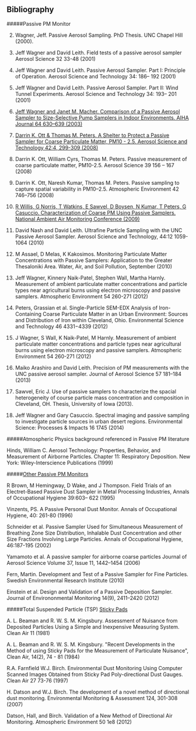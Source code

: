## Bibliography

#####Passive PM Monitor

2. Wagner, Jeff. Passive Aerosol Sampling. PhD Thesis. UNC Chapel Hill (2000).

3. Jeff Wagner and David Leith. Field tests of a passive aerosol sampler Aerosol Science 32  33-48 (2001)

4. Jeff Wagner and David Leith. Passive Aerosol Sampler. Part I: Principle of Operation. Aerosol Science and Technology 34: 186– 192 (2001)

5. Jeff Wagner and David Leith. Passive Aerosol Sampler. Part II: Wind Tunnel Experiments. Aerosol Science and Technology 34: 193– 201 (2001)

6. [Jeff Wagner and Janet M. Macher. Comparison of a Passive Aerosol Sampler to Size-Selective Pump Samplers in Indoor Environments. AIHA Journal 64 630–639 (2003)](//www.unc.edu/courses/2006spring/envr/116l/001/AIHAJ%2064%20630-639%20%282003%29%20Wagner%20and%20Macher.pdf)

7. [Darrin K. Ott & Thomas M. Peters. A Shelter to Protect a Passive Sampler for Coarse Particulate Matter, PM10 - 2.5. Aerosol Science and Technology 42:4, 299-309 (2008)](//www.tandfonline.com/doi/pdf/10.1080/02786820802054236)

8. Darrin K. Ott, William Cyrs, Thomas M. Peters. Passive measurement of coarse particulate matter, PM10-2.5. Aerosol Science 39 156 – 167 (2008)

9. Darrin K. Ott, Naresh Kumar, Thomas M. Peters. Passive sampling to capture spatial variability in PM10–2.5. Atmospheric Environment 42  746–756 (2008)

10. [R Willis, G Norris, T Watkins, E Sawvel, D Boysen, N Kumar, T Peters, G Casuccio. Characterization of Coarse PM Using Passive Samplers. National Ambient Air Monitoring Conference (2009)](//www.epa.gov/ttnamti1/files/2009conference/Watkins.pdf#page=2&zoom=auto,41,20)

11. David Nash and David Leith. Ultrafine Particle Sampling with the UNC Passive Aerosol Sampler. Aerosol Science and Technology, 44:12 1059-1064 (2010)

12. M Assael, D Melas, K Kakosimos. Monitoring Particulate Matter Concentrations with Passive Samplers: Application to the Greater Thesaloniki Area. Water, Air, and Soil Pollution, September (2010) 


13. Jeff Wagner, Kinnery Naik-Patel, Stephen Wall, Martha Harnly. Measurement of ambient particulate matter concentrations and particle types near agricultural burns using electron microscopy and passive samplers. Atmospheric Environment 54 260-271 (2012)

14. Peters, Grassian et al. Single-Particle SEM-EDX Analysis of Iron-Containing Coarse Particulate Matter in an Urban Environment: Sources and Distribution of Iron within Cleveland, Ohio. Environmental Science and Technology 46 4331−4339 (2012)

15. J Wagner, S Wall, K Naik-Patel, M Harnly. Measurement of ambient particulate matter concentrations and particle types near agricultural burns using electron microscopy and passive samplers. Atmospheric Environment 54 260-271 (2012)

16. Maiko Arashiro and David Leith. Precision of PM measurements with the UNC passive aerosol sampler. Journal of Aerosol Science 57 181–184 (2013)

17. Sawvel, Eric J. Use of passive samplers to characterize the spacial heterogeneity of course particle mass concentration and composition in Cleveland, OH. Thesis, University of Iowa (2013).

18. Jeff Wagner and Gary Casuccio. Spectral imaging and passive sampling to investigate particle sources in urban desert regions.  Environmental Science: Processes & Impacts 16 1745 (2014)

#####Atmospheric Physics background referenced in Passive PM literature

Hinds, William C. Aerosol Technology: Properties, Behavior, and Measurement of Airborne Particles. Chapter 11: Respiratory Deposition. New York: Wiley-Interscience Publications (1999)

#####[Other Passive PM Monitors](https://publiclab.org/wiki/passive-pm)

 R Brown, M Hemingway, D Wake, and J Thompson. Field Trials of an Electret-Based Passive Dust Sampler in Metal Processing Industries, Annals of Occupational Hygiene 39:603– 622 (1995)

Vinzents, PS. A Passive Personal Dust Monitor. Annals of Occupational Hygiene, 40: 261-80 (1996)

Schneider et al. Passive Sampler Used for Simultaneous Measurement of Breathing Zone Size Distribution, Inhalable Dust Concentration and other Size Fractions Involving Large Particles. Annals of Occupational Hygiene, 46:187-195 (2002)

Yamamoto et al. A passive sampler for airborne coarse particles Journal of Aerosol Science Volume 37, Issue 11, 1442–1454 (2006)

Fern, Martin. Development and Test of a Passive Sampler for Fine Particles. Swedish Environmental Research Institute (2010)
 
Einstein et al. Design and Validation of a Passive Deposition Sampler. Journal of Environonmental Monitoring 14(9), 2411–2420 (2012)

#####Total Suspended Particle  (TSP) [Sticky Pads](https://publiclab.org/notes/mathew/06-05-2014/the-development-of-stickypad-monitoring)

A. L. Beaman and R. W. S. M. Kingsbury. Assessment of Nuisance from Deposited Particles Using a Simple and Inexpensive Measuring System. Clean Air 11 (1981)

A. L. Beaman and R. W. S. M. Kingsbury. "Recent Developments in the Method of using Sticky Pads for the Measurement of Particulate Nuisance", Clean Air, 14(2), 74 - 81 (1984)

R.A. Farnfield W.J. Birch. Environmental Dust Monitoring Using Computer Scanned Images Obtained from Sticky Pad Poly-directional Dust Gauges. Clean Air 27 73-76 (1997)

H. Datson and W.J. Birch. The development of a novel method of directional dust monitoring. Environmental Monitoring & Assessment 124, 301-308 (2007)

Datson, Hall, and Birch. Validation of a New Method of Directional Air Monitoring. Atmospheric Environment 50 1e8 (2012) 